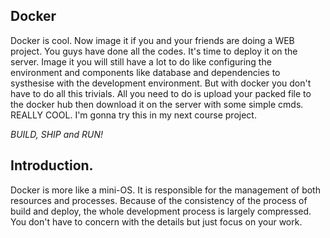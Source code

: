 ## Docker
Docker is cool. Now image it if you and your friends are doing a WEB project. You guys have done all the codes. It's time to deploy it on the server. Image it you will still have a lot to do like configuring the environment and components like database and dependencies to systhesise with the development environment. But with docker you don't have to do all this trivials. All you need to do is upload your packed file to the docker hub then download it on the server with some simple cmds. REALLY COOL. I'm gonna try this in my next course project. 

*BUILD, SHIP and RUN!*

## Introduction.
Docker is more like a mini-OS. It is responsible for the management of both resources and processes. Because of the consistency of the process of build and deploy, the whole development process is largely compressed. You don't have to concern with the details but just focus on your work.
